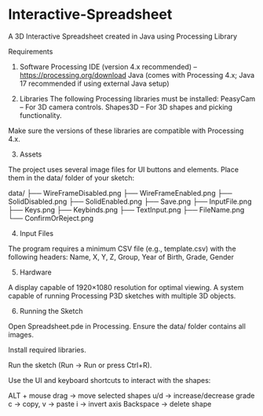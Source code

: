 # Interactive-Spreadsheet
A 3D Interactive Spreadsheet created in Java using Processing Library

Requirements
1. Software
Processing IDE (version 4.x recommended) – https://processing.org/download
Java (comes with Processing 4.x; Java 17 recommended if using external Java setup)

2. Libraries
The following Processing libraries must be installed:
PeasyCam – For 3D camera controls.
Shapes3D – For 3D shapes and picking functionality.

Make sure the versions of these libraries are compatible with Processing 4.x.

3. Assets

The project uses several image files for UI buttons and elements. Place them in the data/ folder of your sketch:

data/
├── WireFrameDisabled.png
├── WireFrameEnabled.png
├── SolidDisabled.png
├── SolidEnabled.png
├── Save.png
├── InputFile.png
├── Keys.png
├── Keybinds.png
├── TextInput.png
├── FileName.png
└── ConfirmOrReject.png

4. Input Files

The program requires a minimum CSV file (e.g., template.csv) with the following headers:
Name, X, Y, Z, Group, Year of Birth, Grade, Gender

5. Hardware

A display capable of 1920×1080 resolution for optimal viewing.
A system capable of running Processing P3D sketches with multiple 3D objects.

6. Running the Sketch

Open Spreadsheet.pde in Processing.
Ensure the data/ folder contains all images.

Install required libraries.

Run the sketch (Run → Run or press Ctrl+R).

Use the UI and keyboard shortcuts to interact with the shapes:

ALT + mouse drag → move selected shapes
u/d → increase/decrease grade
c → copy, v → paste
i → invert axis
Backspace → delete shape
